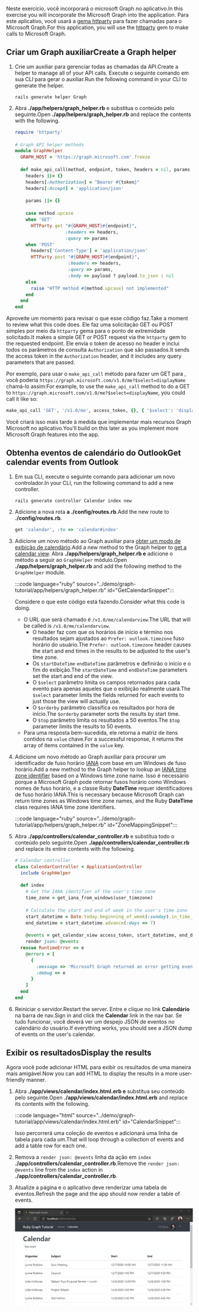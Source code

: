<!-- markdownlint-disable MD002 MD041 -->

<span data-ttu-id="63658-101">Neste exercício, você incorporará o microsoft Graph no aplicativo.</span><span class="sxs-lookup"><span data-stu-id="63658-101">In this exercise you will incorporate the Microsoft Graph into the application.</span></span> <span data-ttu-id="63658-102">Para este aplicativo, você usará a [gema httparty](https://github.com/jnunemaker/httparty) para fazer chamadas para o Microsoft Graph.</span><span class="sxs-lookup"><span data-stu-id="63658-102">For this application, you will use the [httparty](https://github.com/jnunemaker/httparty) gem to make calls to Microsoft Graph.</span></span>

## <a name="create-a-graph-helper"></a><span data-ttu-id="63658-103">Criar um Graph auxiliar</span><span class="sxs-lookup"><span data-stu-id="63658-103">Create a Graph helper</span></span>

1. <span data-ttu-id="63658-104">Crie um auxiliar para gerenciar todas as chamadas da API.</span><span class="sxs-lookup"><span data-stu-id="63658-104">Create a helper to manage all of your API calls.</span></span> <span data-ttu-id="63658-105">Execute o seguinte comando em sua CLI para gerar o auxiliar.</span><span class="sxs-lookup"><span data-stu-id="63658-105">Run the following command in your CLI to generate the helper.</span></span>

    ```Shell
    rails generate helper Graph
    ```

1. <span data-ttu-id="63658-106">Abra **./app/helpers/graph_helper.rb** e substitua o conteúdo pelo seguinte.</span><span class="sxs-lookup"><span data-stu-id="63658-106">Open **./app/helpers/graph_helper.rb** and replace the contents with the following.</span></span>

    ```ruby
    require 'httparty'

    # Graph API helper methods
    module GraphHelper
      GRAPH_HOST = 'https://graph.microsoft.com'.freeze

      def make_api_call(method, endpoint, token, headers = nil, params = nil, payload = nil)
        headers ||= {}
        headers[:Authorization] = "Bearer #{token}"
        headers[:Accept] = 'application/json'

        params ||= {}

        case method.upcase
        when 'GET'
          HTTParty.get "#{GRAPH_HOST}#{endpoint}",
                       :headers => headers,
                       :query => params
        when 'POST'
          headers['Content-Type'] = 'application/json'
          HTTParty.post "#{GRAPH_HOST}#{endpoint}",
                        :headers => headers,
                        :query => params,
                        :body => payload ? payload.to_json : nil
        else
          raise "HTTP method #{method.upcase} not implemented"
        end
      end
    end
    ```

<span data-ttu-id="63658-107">Aproveite um momento para revisar o que esse código faz.</span><span class="sxs-lookup"><span data-stu-id="63658-107">Take a moment to review what this code does.</span></span> <span data-ttu-id="63658-108">Ele faz uma solicitação GET ou POST simples por meio da `httparty` gema para o ponto de extremidade solicitado.</span><span class="sxs-lookup"><span data-stu-id="63658-108">It makes a simple GET or POST request via the `httparty` gem to the requested endpoint.</span></span> <span data-ttu-id="63658-109">Ele envia o token de acesso no header e inclui todos os parâmetros de consulta `Authorization` que são passados.</span><span class="sxs-lookup"><span data-stu-id="63658-109">It sends the access token in the `Authorization` header, and it includes any query parameters that are passed.</span></span>

<span data-ttu-id="63658-110">Por exemplo, para usar o `make_api_call` método para fazer um GET para , você poderia `https://graph.microsoft.com/v1.0/me?$select=displayName` chamá-lo assim:</span><span class="sxs-lookup"><span data-stu-id="63658-110">For example, to use the `make_api_call` method to do a GET to `https://graph.microsoft.com/v1.0/me?$select=displayName`, you could call it like so:</span></span>

```ruby
make_api_call 'GET', '/v1.0/me', access_token, {}, { '$select': 'displayName' }
```

<span data-ttu-id="63658-111">Você criará isso mais tarde à medida que implementar mais recursos Graph Microsoft no aplicativo.</span><span class="sxs-lookup"><span data-stu-id="63658-111">You'll build on this later as you implement more Microsoft Graph features into the app.</span></span>

## <a name="get-calendar-events-from-outlook"></a><span data-ttu-id="63658-112">Obtenha eventos de calendário do Outlook</span><span class="sxs-lookup"><span data-stu-id="63658-112">Get calendar events from Outlook</span></span>

1. <span data-ttu-id="63658-113">Em sua CLI, execute o seguinte comando para adicionar um novo controlador.</span><span class="sxs-lookup"><span data-stu-id="63658-113">In your CLI, run the following command to add a new controller.</span></span>

    ```Shell
    rails generate controller Calendar index new
    ```

1. <span data-ttu-id="63658-114">Adicione a nova rota **a ./config/routes.rb**.</span><span class="sxs-lookup"><span data-stu-id="63658-114">Add the new route to **./config/routes.rb**.</span></span>

    ```ruby
    get 'calendar', :to => 'calendar#index'
    ```

1. <span data-ttu-id="63658-115">Adicione um novo método ao Graph auxiliar para [obter um modo de exibição de calendário](https://docs.microsoft.com/graph/api/calendar-list-calendarview?view=graph-rest-1.0).</span><span class="sxs-lookup"><span data-stu-id="63658-115">Add a new method to the Graph helper to [get a calendar view](https://docs.microsoft.com/graph/api/calendar-list-calendarview?view=graph-rest-1.0).</span></span> <span data-ttu-id="63658-116">Abra **./app/helpers/graph_helper.rb e** adicione o método a seguir ao `GraphHelper` módulo.</span><span class="sxs-lookup"><span data-stu-id="63658-116">Open **./app/helpers/graph_helper.rb** and add the following method to the `GraphHelper` module.</span></span>

    :::code language="ruby" source="../demo/graph-tutorial/app/helpers/graph_helper.rb" id="GetCalendarSnippet":::

    <span data-ttu-id="63658-117">Considere o que este código está fazendo.</span><span class="sxs-lookup"><span data-stu-id="63658-117">Consider what this code is doing.</span></span>

    - <span data-ttu-id="63658-118">O URL que será chamado é `/v1.0/me/calendarview`.</span><span class="sxs-lookup"><span data-stu-id="63658-118">The URL that will be called is `/v1.0/me/calendarview`.</span></span>
        - <span data-ttu-id="63658-119">O header faz com que os horários de início e término nos resultados sejam ajustados ao `Prefer: outlook.timezone` fuso horário do usuário.</span><span class="sxs-lookup"><span data-stu-id="63658-119">The `Prefer: outlook.timezone` header causes the start and end times in the results to be adjusted to the user's time zone.</span></span>
        - <span data-ttu-id="63658-120">Os `startDateTime` `endDateTime` parâmetros e definirão o início e o fim do exibição.</span><span class="sxs-lookup"><span data-stu-id="63658-120">The `startDateTime` and `endDateTime` parameters set the start and end of the view.</span></span>
        - <span data-ttu-id="63658-121">O `$select` parâmetro limita os campos retornados para cada evento para apenas aqueles que o exibição realmente usará.</span><span class="sxs-lookup"><span data-stu-id="63658-121">The `$select` parameter limits the fields returned for each events to just those the view will actually use.</span></span>
        - <span data-ttu-id="63658-122">O `$orderby` parâmetro classifica os resultados por hora de início.</span><span class="sxs-lookup"><span data-stu-id="63658-122">The `$orderby` parameter sorts the results by start time.</span></span>
        - <span data-ttu-id="63658-123">O `$top` parâmetro limita os resultados a 50 eventos.</span><span class="sxs-lookup"><span data-stu-id="63658-123">The `$top` parameter limits the results to 50 events.</span></span>
    - <span data-ttu-id="63658-124">Para uma resposta bem-sucedida, ele retorna a matriz de itens contidos na `value` chave.</span><span class="sxs-lookup"><span data-stu-id="63658-124">For a successful response, it returns the array of items contained in the `value` key.</span></span>

1. <span data-ttu-id="63658-125">Adicione um novo método ao Graph auxiliar para procurar um identificador de fuso horário [IANA](https://www.iana.org/time-zones) com base em um Windows de fuso horário.</span><span class="sxs-lookup"><span data-stu-id="63658-125">Add a new method to the Graph helper to lookup an [IANA time zone identifier](https://www.iana.org/time-zones) based on a Windows time zone name.</span></span> <span data-ttu-id="63658-126">Isso é necessário porque a Microsoft Graph pode retornar fusos horário como Windows nomes de fuso horário, e a classe Ruby **DateTime** requer identificadores de fuso horário IANA.</span><span class="sxs-lookup"><span data-stu-id="63658-126">This is necessary because Microsoft Graph can return time zones as Windows time zone names, and the Ruby **DateTime** class requires IANA time zone identifiers.</span></span>

    :::code language="ruby" source="../demo/graph-tutorial/app/helpers/graph_helper.rb" id="ZoneMappingSnippet":::

1. <span data-ttu-id="63658-127">Abra **./app/controllers/calendar_controller.rb** e substitua todo o conteúdo pelo seguinte.</span><span class="sxs-lookup"><span data-stu-id="63658-127">Open **./app/controllers/calendar_controller.rb** and replace its entire contents with the following.</span></span>

    ```ruby
    # Calendar controller
    class CalendarController < ApplicationController
      include GraphHelper

      def index
        # Get the IANA identifier of the user's time zone
        time_zone = get_iana_from_windows(user_timezone)

        # Calculate the start and end of week in the user's time zone
        start_datetime = Date.today.beginning_of_week(:sunday).in_time_zone(time_zone).to_time
        end_datetime = start_datetime.advance(:days => 7)

        @events = get_calendar_view access_token, start_datetime, end_datetime, user_timezone || []
        render json: @events
      rescue RuntimeError => e
        @errors = [
          {
            :message => 'Microsoft Graph returned an error getting events.',
            :debug => e
          }
        ]
      end
    end
    ```

1. <span data-ttu-id="63658-128">Reiniciar o servidor.</span><span class="sxs-lookup"><span data-stu-id="63658-128">Restart the server.</span></span> <span data-ttu-id="63658-129">Entre e clique no link **Calendário** na barra de nav.</span><span class="sxs-lookup"><span data-stu-id="63658-129">Sign in and click the **Calendar** link in the nav bar.</span></span> <span data-ttu-id="63658-130">Se tudo funcionar, você deverá ver um despejo JSON de eventos no calendário do usuário.</span><span class="sxs-lookup"><span data-stu-id="63658-130">If everything works, you should see a JSON dump of events on the user's calendar.</span></span>

## <a name="display-the-results"></a><span data-ttu-id="63658-131">Exibir os resultados</span><span class="sxs-lookup"><span data-stu-id="63658-131">Display the results</span></span>

<span data-ttu-id="63658-132">Agora você pode adicionar HTML para exibir os resultados de uma maneira mais amigável.</span><span class="sxs-lookup"><span data-stu-id="63658-132">Now you can add HTML to display the results in a more user-friendly manner.</span></span>

1. <span data-ttu-id="63658-133">Abra **./app/views/calendar/index.html.erb e** substitua seu conteúdo pelo seguinte.</span><span class="sxs-lookup"><span data-stu-id="63658-133">Open **./app/views/calendar/index.html.erb** and replace its contents with the following.</span></span>

    :::code language="html" source="../demo/graph-tutorial/app/views/calendar/index.html.erb" id="CalendarSnippet":::

    <span data-ttu-id="63658-134">Isso percorrerá uma coleção de eventos e adicionará uma linha de tabela para cada um.</span><span class="sxs-lookup"><span data-stu-id="63658-134">That will loop through a collection of events and add a table row for each one.</span></span>

1. <span data-ttu-id="63658-135">Remova a `render json: @events` linha da ação em `index` **./app/controllers/calendar_controller.rb**.</span><span class="sxs-lookup"><span data-stu-id="63658-135">Remove the `render json: @events` line from the `index` action in **./app/controllers/calendar_controller.rb**.</span></span>

1. <span data-ttu-id="63658-136">Atualize a página e o aplicativo deve renderizar uma tabela de eventos.</span><span class="sxs-lookup"><span data-stu-id="63658-136">Refresh the page and the app should now render a table of events.</span></span>

    ![Uma captura de tela da tabela de eventos](./images/add-msgraph-01.png)
